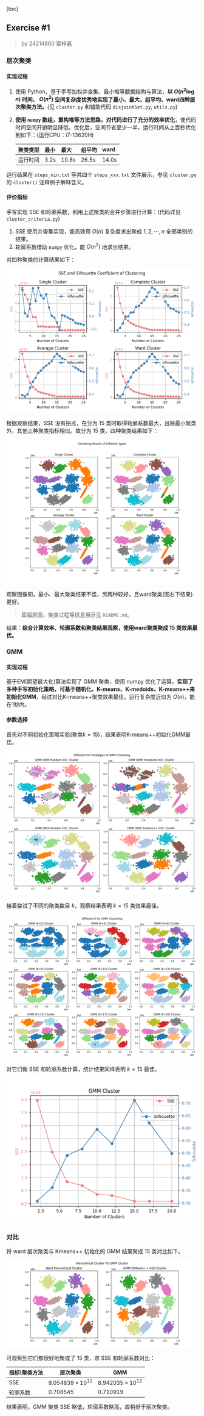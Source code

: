 [toc]

## Exercise \#1

> by 24214860 覃梓鑫

### 层次聚类

#### 实现过程

1. 使用 Python，基于手写加权并查集、最小堆等数据结构与算法，**以 $O(n^2\log n)$ 时间、 $O(n^2)$ 空间复杂度优秀地实现了最小、最大、组平均、ward四种层次聚类方法。**(见 `cluster.py` 和辅助代码 `disjointSet.py`, `utils.py`)

2. **使用 `numpy` 数组，重构堆等方法思路，对代码进行了充分的效率优化**，使代码时间空间开销明显降低。优化后，空间节省至少一半，运行时间从上百秒优化到如下：(运行CPU：i7-13620H)

   | 聚类类型 | 最小 | 最大  | 组平均 | ward  |
   | -------- | ---- | ----- | ------ | ----- |
   | 运行时间 | 3.2s | 10.8s | 26.5s  | 14.0s |

运行结果在 `steps_min.txt` 等共四个 `steps_xxx.txt` 文件展示，参见 `cluster.py` 的 `cluster()` 注释例子解释含义。

#### 评价指标

手写实现 SSE 和轮廓系数，利用上述聚类的合并步骤进行计算：(代码详见 `cluster_criteria.py`)

1. SSE 使用并查集实现，能高效用 $O(n)$ 复杂度求出聚成 $1,2,\cdots,n$ 全部类别的结果。
2. 轮廓系数借助 `numpy` 优化，能 $O(n^2)$ 地求出结果。

对四种聚类的计算结果如下：

![both_partial](img/both_partial.png)

根据观察结果，SSE 没有拐点，在分为 $15$ 类时取得轮廓系数最大，且除最小聚类外，其他三种聚类指标相似。故分为 $15$ 类，四种聚类结果如下：

![cluster_results](img/cluster_results.png)

观察图像知，最小、最大聚类结果不佳，另两种较好，且ward聚类(图右下结果)更好。

> 篇幅原因，聚类过程等信息展示见 `README.md`。

结果：**综合计算效率、轮廓系数和聚类结果观察，使用ward聚类聚成 $15$ 类效果最优。**

### GMM

#### 实现过程

基于EM(期望最大化)算法实现了 GMM 聚类，使用 numpy 优化了运算。**实现了多种手写初始化策略，可基于随机化、K-means、K-medoids、K-means++来初始化GMM**，经过对比K-means++聚类效果最佳。运行复杂度近似为 $O(n)$，能在1秒内。

#### 参数选择

首先对不同初始化策略实验(聚类$k=15$)，结果表明K-means++初始化GMM最佳。

![GMM_different_strategy](img/GMM_different_strategy.png)

接着尝试了不同的聚类数目 $k$，观察结果表明 $k=15$ 类效果最佳。

![GMM_different_k](img/GMM_different_k.png)

对它们做 SSE 和轮廓系数计算，统计结果同样表明 $k=15$ 最佳。

<img src="img/GMM_different_k_sse_silhouette.png" alt="GMM_different_k_sse_silhouette" style="zoom:80%;" />

### 对比

将 ward 层次聚类与 Kmeans++ 初始化的 GMM 结果聚成 $15$ 类对比如下。

![Ward_vs_GMM](img/Ward_vs_GMM.png)

可观察到它们都很好地聚成了 $15$ 类，求 SSE 和轮廓系数对比：

| 指标\聚类方法 | 层次聚类                | GMM                     |
| ------------- | ----------------------- | ----------------------- |
| SSE           | $9.054839\times10^{12}$ | $8.942035\times10^{12}$ |
| 轮廓系数      | $0.708545$              | $0.710919$              |

结果表明，GMM 聚类 SSE 略低，轮廓系数略高，故稍好于层次聚类。
